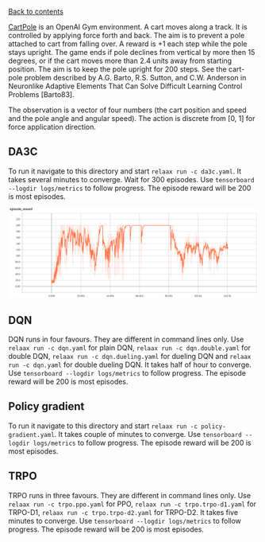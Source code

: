 [Back to contents](../README.md#contents)

[CartPole](https://gym.openai.com/envs/CartPole-v0/) is an OpenAI Gym environment. A cart moves along a track. It is controlled by applying force forth and back. The aim is to prevent a pole attached to cart from falling over. A reward is +1 each step while the pole stays upright. The game ends if pole declines from vertical by more then 15 degrees, or if the cart moves more than 2.4 units away from starting position. The aim is to keep the pole upright for 200 steps. See the cart-pole problem described by A.G. Barto, R.S. Sutton, and C.W. Anderson in Neuronlike Adaptive Elements That Can Solve Difficult Learning Control Problems [Barto83].

The observation is a vector of four numbers (the cart position and speed and the pole angle and angular speed). The action is discrete from [0, 1] for force application direction.

## <a name="da3c"></a>DA3C
To run it navigate to this directory and start `relaax run -c da3c.yaml`.  It takes several minutes to converge. Wait for 300 episodes.  Use `tensorboard --logdir logs/metrics` to follow progress. The episode reward will be 200 is most episodes.

![img](../resources/cartpole_da3c.png)

## <a name="dqn"></a>DQN
DQN runs in four favours. They are different in command lines only. Use `relaax run -c dqn.yaml` for plain DQN, `relaax run -c dqn.double.yaml` for double DQN, `relaax run -c dqn.dueling.yaml` for dueling DQN and `relaax run -c dqn.yaml` for double dueling DQN. It takes half of hour to converge. Use `tensorboard --logdir logs/metrics` to follow progress. The episode reward will be 200 is most episodes.

## <a name="policy-gradient"></a>Policy gradient
To run it navigate to this directory and start `relaax run -c policy-gradient.yaml`. It takes couple of minutes to converge. Use `tensorboard --logdir logs/metrics` to follow progress. The episode reward will be 200 is most episodes.

## <a name="trpo"></a>TRPO
TRPO runs in three favours. They are different in command lines only. Use `relaax run -c trpo.ppo.yaml` for PPO, `relaax run -c trpo.trpo-d1.yaml` for TRPO-D1, `relaax run -c trpo.trpo-d2.yaml` for TRPO-D2. It takes five minutes to converge. Use `tensorboard --logdir logs/metrics` to follow progress. The episode reward will be 200 is most episodes.
